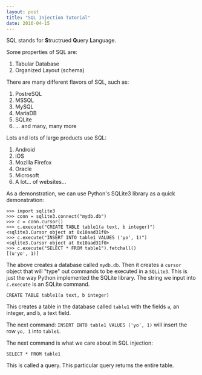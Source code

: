 ```yaml
---
layout: post
title: "SQL Injection Tutorial"
date: 2016-04-15
---
```


SQL stands for **S**tructrued **Q**uery **L**anguage.

Some properties of SQL are:

1. Tabular Database
2. Organized Layout (schema)

There are many different flavors of SQL, such as:

1. PostreSQL
2. MSSQL
3. MySQL
4. MariaDB
5. SQLite
6. ... and many, many more

Lots and lots of large products use SQL:

1. Android
2. iOS
3. Mozilla Firefox
4. Oracle
5. Microsoft
6. A lot... of websites...

As a demonstration, we can use Python's SQLite3 library as a quick demonstration:

```
>>> import sqlite3
>>> conn = sqlite3.connect("mydb.db")
>>> c = conn.cursor()
>>> c.execute("CREATE TABLE table1(a text, b integer)")
<sqlite3.Cursor object at 0x10aad31f0>
>>> c.execute("INSERT INTO table1 VALUES ('yo', 1)")
<sqlite3.Cursor object at 0x10aad31f0>
>>> c.execute("SELECT * FROM table1").fetchall()
[(u'yo', 1)]
```

The above creates a database called `mydb.db`. Then it creates a `cursor` object
that will "type" out commands to be executed in a `SQLite3`. This is just the
way Python implemented the SQLite library. The string we input into `c.execute`
is an SQLite command.

```
CREATE TABLE table1(a text, b integer)
```

This creates a table in the database called `table1` with the fields `a`, an
integer, and `b`, a text field.

The next command: `INSERT INTO table1 VALUES ('yo', 1)` will insert the row `yo, 1`
into `table1`.

The next command is what we care about in SQL injection:

```
SELECT * FROM table1
```
This is called a query. This particular query returns the entire table.

